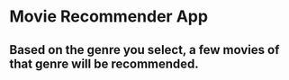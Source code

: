 # Movie Recommender App

## Based on the genre you select, a few movies of that genre will be recommended.
